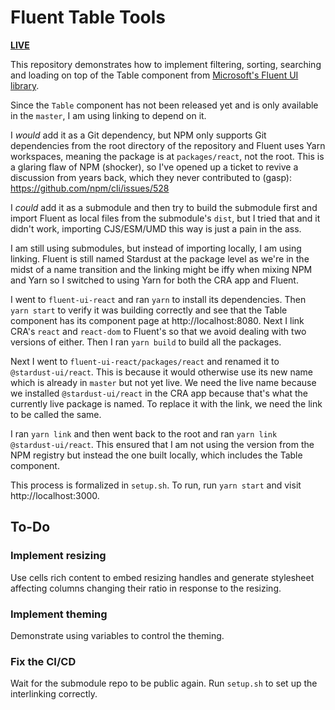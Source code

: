 # Fluent Table Tools

[**LIVE**](https://tomashubelbauer.github.io/fluent-table-tools)

This repository demonstrates how to implement filtering, sorting, searching and loading on
top of the Table component from
[Microsoft's Fluent UI library](https://github.com/microsoft/fluent-ui-react).

Since the `Table` component has not been released yet and is only available in the `master`,
I am using linking to depend on it.

I _would_ add it as a Git dependency, but NPM only supports Git dependencies from the root
directory of the repository and Fluent uses Yarn workspaces, meaning the package is at
`packages/react`, not the root. This is a glaring flaw of NPM (shocker), so I've opened up
a ticket to revive a discussion from years back, which they never contributed to (gasp):
https://github.com/npm/cli/issues/528

I _could_ add it as a submodule and then try to build the submodule first and import Fluent
as local files from the submodule's `dist`, but I tried that and it didn't work, importing
CJS/ESM/UMD this way is just a pain in the ass.

I am still using submodules, but instead of importing locally, I am using linking. Fluent
is still named Stardust at the package level as we're in the midst of a name transition and
the linking might be iffy when mixing NPM and Yarn so I switched to using Yarn for both the
CRA app and Fluent.

I went to `fluent-ui-react` and ran `yarn` to install its dependencies. Then `yarn start` to
verify it was building correctly and see that the Table component has its component page at
http://localhost:8080. Next I link CRA's `react` and `react-dom` to Fluent's so that we avoid
dealing with two versions of either. Then I ran `yarn build` to build all the packages.

Next I went to `fluent-ui-react/packages/react` and renamed it to `@stardust-ui/react`. This
is because it would otherwise use its new name which is already in `master` but not yet live.
We need the live name because we installed `@stardust-ui/react` in the CRA app because that's
what the currently live package is named. To replace it with the link, we need the link to be
called the same.

I ran `yarn link` and then went back to the root and ran `yarn link @stardust-ui/react`. This
ensured that I am not using the version from the NPM registry but instead the one built locally,
which includes the Table component.

This process is formalized in `setup.sh`.
To run, run `yarn start` and visit http://localhost:3000.

## To-Do

### Implement resizing

Use cells rich content to embed resizing handles and generate stylesheet affecting columns
changing their ratio in response to the resizing.

### Implement theming

Demonstrate using variables to control the theming.

### Fix the CI/CD

Wait for the submodule repo to be public again.
Run `setup.sh` to set up the interlinking correctly.
